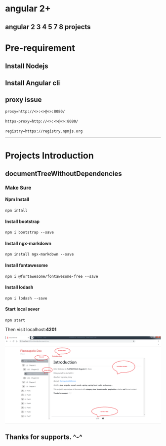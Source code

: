 # angular 2+
angular 2 3 4 5 7 8 projects
------
# Pre-requirement

## Install Nodejs

## Install Angular cli

## proxy issue
```
proxy=http://<>:<>@<>:8080/

https-proxy=http://<>:<>@<>:8080/

registry=https://registry.npmjs.org

```
------
# Projects Introduction

## documentTreeWithoutDependencies

### Make Sure

#### Npm Install

```
npm intall
```
#### Install bootstrap

```
npm i bootstrap --save
```
#### Install ngx-markdown

```
npm install ngx-markdown --save
```
#### Install fontawesome

```
npm i @fortawesome/fontawesome-free --save
```

#### Install lodash

```
npm i lodash --save
```

#### Start local sever

```
npm start 
```

Then visit localhost:**4201** 

![main page](./screenshots/main_page.png)

**Thanks for supports.** **^-^**
------
